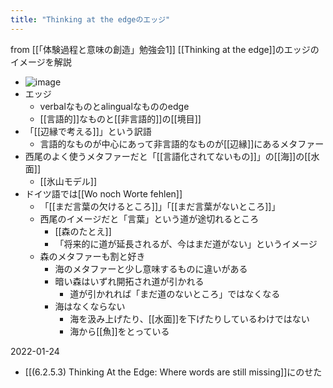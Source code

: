```yaml
---
title: "Thinking at the edgeのエッジ"
---
```


from [[「体験過程と意味の創造」勉強会1]]
[[Thinking at the edge]]のエッジのイメージを解説
- ![image](https://gyazo.com/522a428459a8e37badc3c47900beeafb/thumb/1000)
- エッジ
    - verbalなものとalingualなもののedge
    - [[言語的]]なものと[[非言語的]]の[[境目]]
- 「[[辺縁で考える]]」という訳語
    - 言語的なものが中心にあって非言語的なものが[[辺縁]]にあるメタファー
- 西尾のよく使うメタファーだと「[[言語化されてないもの]]」の[[海]]の[[水面]]
    - [[氷山モデル]]
- ドイツ語では[[Wo noch Worte fehlen]]
    - 「[[まだ言葉の欠けるところ]]」「[[まだ言葉がないところ]]」
    - 西尾のイメージだと「言葉」という道が途切れるところ
        - [[森のたとえ]]
        - 「将来的に道が延長されるが、今はまだ道がない」というイメージ
    - 森のメタファーも割と好き
        - 海のメタファーと少し意味するものに違いがある
        - 暗い森はいずれ開拓され道が引かれる
            - 道が引かれれば「まだ道のないところ」ではなくなる
        - 海はなくならない
            - 海を汲み上げたり、[[水面]]を下げたりしているわけではない
            - 海から[[魚]]をとっている

2022-01-24
- [[(6.2.5.3) Thinking At the Edge: Where words are still missing]]にのせた
